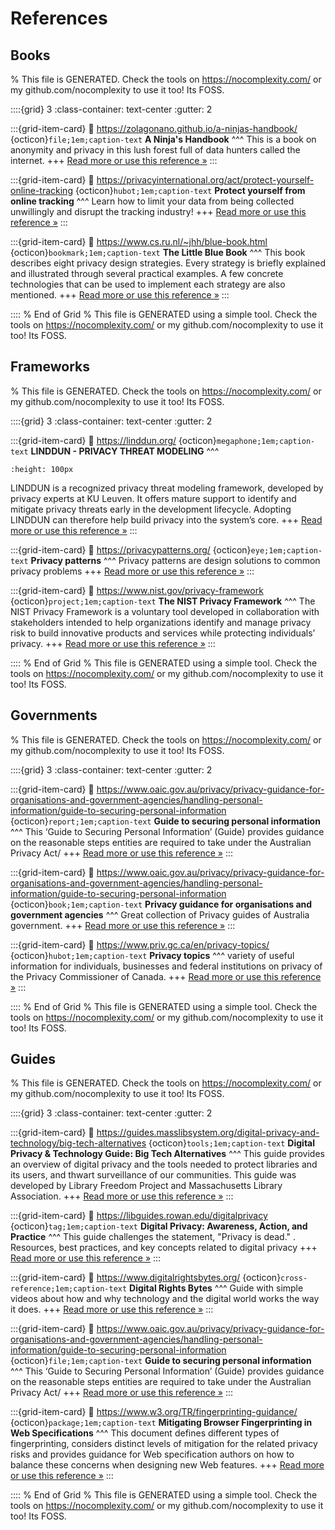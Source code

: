# References 

## Books  

% This file is GENERATED. Check the tools on https://nocomplexity.com/ or my github.com/nocomplexity to use it too! Its FOSS. 

::::{grid} 3
:class-container: text-center
:gutter: 2

:::{grid-item-card}
:link: https://zolagonano.github.io/a-ninjas-handbook/ 
{octicon}`file;1em;caption-text` **A Ninja's Handbook**
^^^
This is a book on anonymity and privacy in this lush forest full of data hunters called the internet.
+++
[Read more or use this reference »](https://zolagonano.github.io/a-ninjas-handbook/)
:::


:::{grid-item-card}
:link: https://privacyinternational.org/act/protect-yourself-online-tracking 
{octicon}`hubot;1em;caption-text` **Protect yourself from online tracking**
^^^
 Learn how to limit your data from being collected unwillingly and disrupt the tracking industry!
+++
[Read more or use this reference »](https://privacyinternational.org/act/protect-yourself-online-tracking)
:::


:::{grid-item-card}
:link: https://www.cs.ru.nl/~jhh/blue-book.html 
{octicon}`bookmark;1em;caption-text` **The Little Blue Book**
^^^
This book describes eight privacy design strategies. Every strategy is briefly explained and illustrated through several practical examples. A few concrete technologies that can be used to implement each strategy are also mentioned.
+++
[Read more or use this reference »](https://www.cs.ru.nl/~jhh/blue-book.html)
:::


:::: 
 % End of Grid 
% This file is GENERATED using a simple tool. Check the tools on https://nocomplexity.com/ or my github.com/nocomplexity to use it too! Its FOSS. 

## Frameworks  

% This file is GENERATED. Check the tools on https://nocomplexity.com/ or my github.com/nocomplexity to use it too! Its FOSS. 

::::{grid} 3
:class-container: text-center
:gutter: 2

:::{grid-item-card}
:link: https://linddun.org/ 
{octicon}`megaphone;1em;caption-text` **LINDDUN - PRIVACY THREAT MODELING**
^^^

```{image} https://linddun.org/wp-content/uploads/2023/04/LINDDUN-Logo-Long-1.png 
:height: 100px 
```
LINDDUN is a recognized privacy threat modeling framework, developed by privacy experts at KU Leuven. It offers mature support to identify and mitigate privacy threats early in the development lifecycle. Adopting LINDDUN can therefore help build privacy into the system’s core.
+++
[Read more or use this reference »](https://linddun.org/)
:::


:::{grid-item-card}
:link: https://privacypatterns.org/ 
{octicon}`eye;1em;caption-text` **Privacy patterns**
^^^
Privacy patterns are design solutions to common privacy problems 
+++
[Read more or use this reference »](https://privacypatterns.org/)
:::


:::{grid-item-card}
:link: https://www.nist.gov/privacy-framework 
{octicon}`project;1em;caption-text` **The NIST Privacy Framework**
^^^
The NIST Privacy Framework is a voluntary tool developed in collaboration with stakeholders intended to help organizations identify and manage privacy risk to build innovative products and services while protecting individuals’ privacy.
+++
[Read more or use this reference »](https://www.nist.gov/privacy-framework)
:::


:::: 
 % End of Grid 
% This file is GENERATED using a simple tool. Check the tools on https://nocomplexity.com/ or my github.com/nocomplexity to use it too! Its FOSS. 

## Governments  

% This file is GENERATED. Check the tools on https://nocomplexity.com/ or my github.com/nocomplexity to use it too! Its FOSS. 

::::{grid} 3
:class-container: text-center
:gutter: 2

:::{grid-item-card}
:link: https://www.oaic.gov.au/privacy/privacy-guidance-for-organisations-and-government-agencies/handling-personal-information/guide-to-securing-personal-information 
{octicon}`report;1em;caption-text` **Guide to securing personal information**
^^^
This ‘Guide to Securing Personal Information’ (Guide) provides guidance on the reasonable steps entities are required to take under the Australian Privacy Act/
+++
[Read more or use this reference »](https://www.oaic.gov.au/privacy/privacy-guidance-for-organisations-and-government-agencies/handling-personal-information/guide-to-securing-personal-information)
:::


:::{grid-item-card}
:link: https://www.oaic.gov.au/privacy/privacy-guidance-for-organisations-and-government-agencies/handling-personal-information/guide-to-securing-personal-information 
{octicon}`book;1em;caption-text` **Privacy guidance for organisations and government agencies**
^^^
Great collection of Privacy guides of Australia government.
+++
[Read more or use this reference »](https://www.oaic.gov.au/privacy/privacy-guidance-for-organisations-and-government-agencies/handling-personal-information/guide-to-securing-personal-information)
:::


:::{grid-item-card}
:link: https://www.priv.gc.ca/en/privacy-topics/ 
{octicon}`hubot;1em;caption-text` **Privacy topics**
^^^
variety of useful information for individuals, businesses and federal institutions on privacy of the Privacy Commissioner of Canada.
+++
[Read more or use this reference »](https://www.priv.gc.ca/en/privacy-topics/)
:::


:::: 
 % End of Grid 
% This file is GENERATED using a simple tool. Check the tools on https://nocomplexity.com/ or my github.com/nocomplexity to use it too! Its FOSS. 

## Guides  

% This file is GENERATED. Check the tools on https://nocomplexity.com/ or my github.com/nocomplexity to use it too! Its FOSS. 

::::{grid} 3
:class-container: text-center
:gutter: 2

:::{grid-item-card}
:link: https://guides.masslibsystem.org/digital-privacy-and-technology/big-tech-alternatives 
{octicon}`tools;1em;caption-text` **Digital Privacy & Technology Guide: Big Tech Alternatives**
^^^
This guide provides an overview of digital privacy and the tools needed to protect libraries and its users, and thwart surveillance of our communities. This guide was developed by Library Freedom Project and Massachusetts Library Association.
+++
[Read more or use this reference »](https://guides.masslibsystem.org/digital-privacy-and-technology/big-tech-alternatives)
:::


:::{grid-item-card}
:link: https://libguides.rowan.edu/digitalprivacy 
{octicon}`tag;1em;caption-text` **Digital Privacy: Awareness, Action, and Practice**
^^^
This guide challenges the statement, "Privacy is dead." . Resources, best practices, and key concepts related to digital privacy
+++
[Read more or use this reference »](https://libguides.rowan.edu/digitalprivacy)
:::


:::{grid-item-card}
:link: https://www.digitalrightsbytes.org/ 
{octicon}`cross-reference;1em;caption-text` **Digital Rights Bytes**
^^^
Guide with simple videos about how and why technology and the digital world works the way it does. 
+++
[Read more or use this reference »](https://www.digitalrightsbytes.org/)
:::


:::{grid-item-card}
:link: https://www.oaic.gov.au/privacy/privacy-guidance-for-organisations-and-government-agencies/handling-personal-information/guide-to-securing-personal-information 
{octicon}`file;1em;caption-text` **Guide to securing personal information**
^^^
This ‘Guide to Securing Personal Information’ (Guide) provides guidance on the reasonable steps entities are required to take under the Australian Privacy Act/
+++
[Read more or use this reference »](https://www.oaic.gov.au/privacy/privacy-guidance-for-organisations-and-government-agencies/handling-personal-information/guide-to-securing-personal-information)
:::


:::{grid-item-card}
:link: https://www.w3.org/TR/fingerprinting-guidance/ 
{octicon}`package;1em;caption-text` **Mitigating Browser Fingerprinting in Web Specifications**
^^^
This document defines different types of fingerprinting, considers distinct levels of mitigation for the related privacy risks and provides guidance for Web specification authors on how to balance these concerns when designing new Web features. 
+++
[Read more or use this reference »](https://www.w3.org/TR/fingerprinting-guidance/)
:::


:::: 
 % End of Grid 
% This file is GENERATED using a simple tool. Check the tools on https://nocomplexity.com/ or my github.com/nocomplexity to use it too! Its FOSS. 

